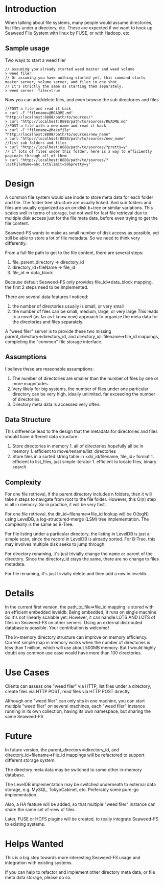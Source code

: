 # Introduction #

When talking about file systems, many people would assume directories, list files under a directory, etc. These are expected if we want to hook up Seaweed File System with linux by FUSE, or with Hadoop, etc.

## Sample usage ##
Two ways to start a weed filer
```
// assuming you already started weed master and weed volume
> weed filer
// Or assuming you have nothing started yet, this command starts master server, volume server, and filer in one shot. 
// It's strictly the same as starting them separately.
> weed server -filer=true
```

Now you can add/delete files, and even browse the sub directories and files
```
//POST a file and read it back
> curl -F "filename=@README.md" "http://localhost:8888/path/to/sources/"
> curl "http://localhost:8888/path/to/sources/README.md"
//POST a file with a new name and read it back
> curl -F "filename=@Makefile" "http://localhost:8888/path/to/sources/new_name"
> curl "http://localhost:8888/path/to/sources/new_name"
//list sub folders and files
> curl "http://localhost:8888/path/to/sources/?pretty=y"
// if lots of files under this folder, here is a way to efficiently paginate through all of them
> curl "http://localhost:8888/path/to/sources/?lastFileName=abc.txt&limit=50&pretty=y"
```

# Design #
A common file system would use inode to store meta data for each folder and file. The folder tree structure are usually linked. And sub folders and files are usually organized as an on-disk b+tree or similar variations. This scales well in terms of storage, but not well for fast file retrieval due to multiple disk access just for the file meta data, before even trying to get the file content.

Seaweed-FS wants to make as small number of disk access as possible, yet still be able to store a lot of file metadata. So we need to think very differently.


From a full file path to get to the file content, there are several steps:
  1. file\_parent\_directory => directory\_id
  1. directory\_id+fileName => file\_id
  1. file\_id => data\_block

Because default Seaweed-FS only provides file\_id=>data\_block mapping, the first 2 steps need to be implemented.

There are several data features I noticed:
  1. the number of directories usually is small, or very small
  1. the number of files can be small, medium, large, or very large
This leads to a novel (as far as I know now) approach to organize the meta data for the directories and files separately.

A "weed filer" server is to provide these two missing parent\_directory=>directory\_id, and directory\_id+filename=>file\_id mappings, completing the "common" file storage interface.

## Assumptions ##
I believe these are reasonable assumptions:
  1. The number of directories are smaller than the number of files by one or more magnitudes.
  1. Very likely for big systems, the number of files under one particular directory can be very high, ideally unlimited, far exceeding the number of directories.
  1. Directory meta data is accessed very often.

## Data Structure ##
This difference lead to the design that the metadata for directories and files should have different data structure.
  1. Store directories in memory
    1. all of directories hopefully all be in memory
    1. efficient to move/rename/list\_directories
  1. Store files in a sorted string table in <dir\_id/filename, file\_id> format
    1. efficient to list\_files, just simple iterator
    1. efficient to locate files, binary search

## Complexity ##
For one file retrieval, if the parent directory includes n folders, then it will take n steps to navigate from root to the file folder. However, this O(n) step is all in memory. So in practice, it will be very fast.

For one file retrieval, the dir\_id+filename=>file\_id lookup will be O(logN) using LevelDB, a log-structured-merge (LSM) tree implementation. The complexity is the same as B-Tree.

For file listing under a particular directory, the listing in LevelDB is just a simple scan, since the record in LevelDB is already sorted. For B-Tree, this may involves multiple disk seeks to jump through.

For directory renaming, it's just trivially change the name or parent of the directory. Since the directory\_id stays the same, there are no change to files metadata.

For file renaming, it's just trivially delete and then add a row in leveldb.

# Details #

In the current first version, the path\_to\_file=>file\_id mapping is stored with an efficient embedded leveldb. Being embedded, it runs on single machine. So it's not linearly scalable yet. However, it can handle LOTS AND LOTS of files on Seaweed-FS on other servers. Using an external distributed database is possible. Your contribution is welcome!

The in-memory directory structure can improve on memory efficiency. Current simple map in memory works when the number of directories is less than 1 million, which will use about 500MB memory. But I would highly doubt any common use case would have more than 100 directories.

# Use Cases #

Clients can assess one "weed filer" via HTTP, list files under a directory, create files via HTTP POST, read files via HTTP POST directly.

Although one "weed filer" can only sits in one machine, you can start multiple "weed filer" on several machines, each "weed filer" instance running in its own collection, having its own namespace, but sharing the same Seaweed-FS.

# Future #

In future version, the parent\_directory=>directory\_id, and directory\_id+filename=>file\_id mappings will be refactored to support different storage system.

The directory meta data may be switched to some other in-memory database.

The LevelDB implementation may be switched underneath to external data storage, e.g. MySQL, TokyoCabinet, etc. Preferably some pure-go implementation.

Also, a HA feature will be added, so that multiple "weed filer" instance can share the same set of view of files.

Later, FUSE or HCFS plugins will be created, to really integrate Seaweed-FS to existing systems.

# Helps Wanted #

This is a big step towards more interesting Seaweed-FS usage and integration with existing systems.

If you can help to refactor and implement other directory meta data, or file meta data storage, please do so.